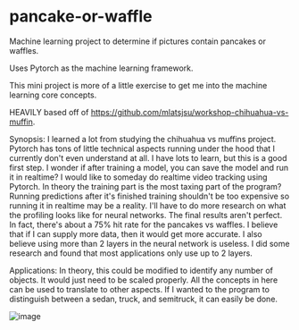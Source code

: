 # pancake-or-waffle
Machine learning project to determine if pictures contain pancakes or waffles.

Uses Pytorch as the machine learning framework. 

This mini project is more of a little exercise to get me into the machine learning core concepts. 

HEAVILY based off of https://github.com/mlatsjsu/workshop-chihuahua-vs-muffin.

Synopsis:
I learned a lot from studying the chihuahua vs muffins project. Pytorch has tons of little technical aspects running under the hood that I currently don't even understand at all. I have lots to learn, but this is a good first step. I wonder if after training a model, you can save the model and run it in realtime? I would like to someday do realtime video tracking using Pytorch. In theory the training part is the most taxing part of the program? Running predictions after it's finished training shouldn't be too expensive so running it in realtime may be a reality. I'll have to do more research on what the profiling looks like for neural networks.
The final results aren't perfect. In fact, there's about a 75% hit rate for the pancakes vs waffles. I believe that if I can supply more data, then it would get more accurate. I also believe using more than 2 layers in the neural network is useless. I did some research and found that most applications only use up to 2 layers.

Applications:
In theory, this could be modified to identify any number of objects. It would just need to be scaled properly. All the concepts in here can be used to translate to other aspects. If I wanted to the program to distinguish between a sedan, truck, and semitruck, it can easily be done. 

![image](https://user-images.githubusercontent.com/4328910/115097069-e82a1d80-9edc-11eb-9904-d1cb2fc26816.png)
